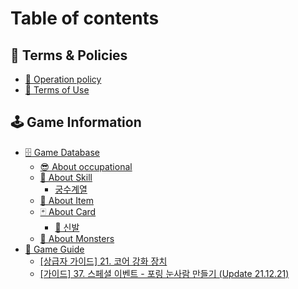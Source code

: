 # Table of contents

## 🚩 Terms & Policies

* [📜 Operation policy](README.md)
* [📃 Terms of Use](undefined/undefined-1.md)

## 🕹 Game Information

* [🗄 Game Database](undefined-1/db/README.md)
  * [😎 About occupational](undefined-1/db/undefined.md)
  * [🎇 About Skill](game-information/game-database/about-skill/README.md)
    * [궁수계열](<game-information/game-database/about-skill/undefined (1).md>)
  * [🦰 About Item](undefined-1/db/undefined-2.md)
  * [🃏 About Card](game-information/game-database/about-card/README.md)
    * [🥾 신발](game-information/game-database/about-card/undefined.md)
  * [👾 About Monsters](undefined-1/db/undefined-4.md)
* [📓 Game Guide](undefined-1/undefined/README.md)
  * [\[상급자 가이드\] 21. 코어 강화 장치](undefined-1/undefined/1..md)
  * [\[가이드\] 37. 스페셜 이벤트 - 포링 눈사람 만들기 (Update 21.12.21)](game-information/game-guide/37.-update-21.12.21.md)
